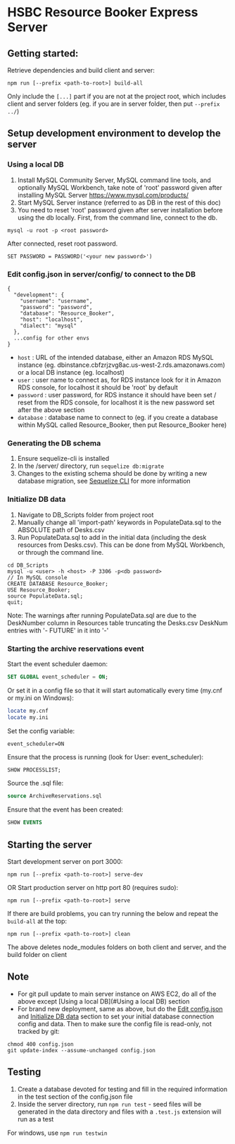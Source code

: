 # HSBC  Resource Booker Express Server
## Getting started:
Retrieve dependencies and build client and server:
```
npm run [--prefix <path-to-root>] build-all
```
Only include the `[...]` part if you are not at the project root, which includes client and server folders (eg. if you are in server folder, then put `--prefix ../`)

## Setup development environment to develop the server
### Using a local DB
1. Install MySQL Community Server, MySQL command line tools, and optionally MySQL Workbench, take note of 'root' password given after installing MySQL Server
https://www.mysql.com/products/
2. Start MySQL Server instance (referred to as DB in the rest of this doc)
3. You need to reset 'root' password given after server installation before using the db locally. First, from the command line, connect to the db.
```
mysql -u root -p <root password>
```
After connected, reset root password.
```
SET PASSWORD = PASSWORD('<your new password>')
```
### <a name="edit-config"></a>Edit config.json in server/config/ to connect to the DB 
```
{
  "development": {
    "username": "username",
    "password": "password",
    "database": "Resource_Booker",
    "host": "localhost",
    "dialect": "mysql"
  },
  ...config for other envs
}
```
- `host`	:	URL of the intended database, either an Amazon RDS MySQL instance (eg. dbinstance.cbfzrjzvg8ac.us-west-2.rds.amazonaws.com) or a local DB instance (eg. localhost)
- `user`	:	user name to connect as, for RDS instance look for it in Amazon RDS console, for localhost it should be 'root' by default
- `password`	:	user password, for RDS instance it should have been set / reset from the RDS console, for localhost it is the new password set after the above section
- `database`	:	database name to connect to (eg. if you create a database within MySQL called Resource_Booker, then put Resource_Booker here)

### Generating the DB schema
1. Ensure sequelize-cli is installed
2. In the /server/ directory, run `sequelize db:migrate`
3. Changes to the existing schema should be done by writing a new database migration, see [Sequelize CLI](https://github.com/sequelize/cli) for more information

### <a name="init-db-data"></a>Initialize DB data
1. Navigate to DB_Scripts folder from project root
2. Manually change all 'import-path' keywords in PopulateData.sql to the ABSOLUTE path of Desks.csv
3. Run PopulateData.sql to add in the initial data (including the desk resources from Desks.csv). This can be done from MySQL Workbench, or through the command line.
```
cd DB_Scripts
mysql -u <user> -h <host> -P 3306 -p<db password>
// In MySQL console
CREATE DATABASE Resource_Booker;
USE Resource_Booker;
source PopulateData.sql;
quit;
```
Note: The warnings after running PopulateData.sql are due to the DeskNumber column in Resources table truncating the Desks.csv DeskNum entries with '- FUTURE' in it into '-'

### Starting the archive reservations event
Start the event scheduler daemon:
```SQL
SET GLOBAL event_scheduler = ON;
```
Or set it in a config file so that it will start automatically every time (my.cnf or my.ini on Windows):
```bash
locate my.cnf
locate my.ini
```
Set the config variable:
```
event_scheduler=ON
```
Ensure that the process is running (look for User: event_scheduler):
```SQL
SHOW PROCESSLIST;
```
Source the .sql file:
```SQL
source ArchiveReservations.sql
```
Ensure that the event has been created:
```SQL
SHOW EVENTS
```

## <a name="starting-the-server"></a>Starting the server
Start development server on port 3000: 
```
npm run [--prefix <path-to-root>] serve-dev
```
OR Start production server on http port 80 (requires sudo):
```
npm run [--prefix <path-to-root>] serve
```
If there are build problems, you can try running the below and repeat the `build-all` at the top:
```
npm run [--prefix <path-to-root>] clean
```
The above deletes node_modules folders on both client and server, and the build folder on client

## Note
- For git pull update to main server instance on AWS EC2, do all of the above except [Using a local DB](#Using a local DB) section
- For brand new deployment, same as above, but do the [Edit config.json](#edit-config) and [Initialize DB data](#init-db-data) section to set your initial database connection config and data. Then to make sure the config file is read-only, not tracked by git:
```
chmod 400 config.json
git update-index --assume-unchanged config.json
```
## Testing
1. Create a database devoted for testing and fill in the required information in the test section of the config.json file
2. Inside the server directory, run `npm run test` - seed files will be generated in the data directory and files with a `.test.js` extension will run as a test 

For windows, use `npm run testwin`



